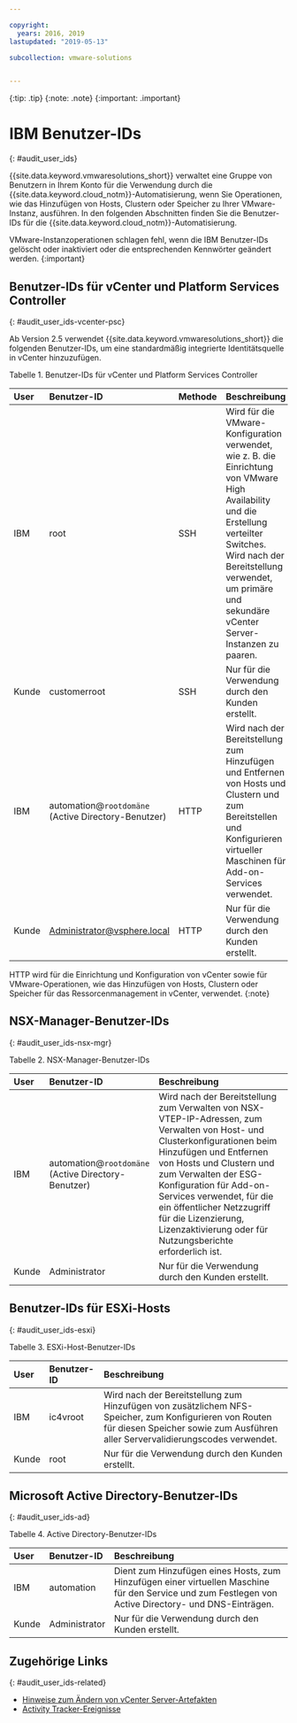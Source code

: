 ```yaml
---

copyright:
  years: 2016, 2019
lastupdated: "2019-05-13"

subcollection: vmware-solutions


---
```


{:tip: .tip}
{:note: .note}
{:important: .important}

# IBM Benutzer-IDs
{: #audit_user_ids}

{{site.data.keyword.vmwaresolutions_short}} verwaltet eine Gruppe von Benutzern in Ihrem Konto für die Verwendung durch die {{site.data.keyword.cloud_notm}}-Automatisierung, wenn Sie Operationen, wie das Hinzufügen von Hosts, Clustern oder Speicher zu Ihrer VMware-Instanz, ausführen. In den folgenden Abschnitten finden Sie die Benutzer-IDs für die {{site.data.keyword.cloud_notm}}-Automatisierung.

VMware-Instanzoperationen schlagen fehl, wenn die IBM Benutzer-IDs gelöscht oder inaktiviert oder die entsprechenden Kennwörter geändert werden.
{:important}

## Benutzer-IDs für vCenter und Platform Services Controller
{: #audit_user_ids-vcenter-psc}

Ab Version 2.5 verwendet {{site.data.keyword.vmwaresolutions_short}} die folgenden Benutzer-IDs, um eine standardmäßig integrierte Identitätsquelle in vCenter hinzuzufügen.

Tabelle 1. Benutzer-IDs für vCenter und Platform Services Controller

| User     | Benutzer-ID      | Methode | Beschreibung |
|:---------|:-------------|:-------|:------------|
| IBM      | root         | SSH    | Wird für die VMware-Konfiguration verwendet, wie z. B. die Einrichtung von VMware High Availability und die Erstellung verteilter Switches. Wird nach der Bereitstellung verwendet, um primäre und sekundäre vCenter Server-Instanzen zu paaren. |
| Kunde | customerroot | SSH    | Nur für die Verwendung durch den Kunden erstellt. |
| IBM      | automation@``rootdomäne``<br/>(Active Directory-Benutzer) | HTTP | Wird nach der Bereitstellung zum Hinzufügen und Entfernen von Hosts und Clustern und zum Bereitstellen und Konfigurieren virtueller Maschinen für Add-on-Services verwendet. |
| Kunde | Administrator@vsphere.local | HTTP | Nur für die Verwendung durch den Kunden erstellt. |

HTTP wird für die Einrichtung und Konfiguration von vCenter sowie für VMware-Operationen, wie das Hinzufügen von Hosts, Clustern oder Speicher für das Ressorcenmanagement in vCenter, verwendet.
{:note}

## NSX-Manager-Benutzer-IDs
{: #audit_user_ids-nsx-mgr}

Tabelle 2. NSX-Manager-Benutzer-IDs

| User     | Benutzer-ID      | Beschreibung |
|:---------|:-------------|:------------|
| IBM      | automation@``rootdomäne``<br/>(Active Directory-Benutzer) | Wird nach der Bereitstellung zum Verwalten von NSX-VTEP-IP-Adressen, zum Verwalten von Host- und Clusterkonfigurationen beim Hinzufügen und Entfernen von Hosts und Clustern und zum Verwalten der ESG-Konfiguration für Add-on-Services verwendet, für die ein öffentlicher Netzzugriff für die Lizenzierung, Lizenzaktivierung oder für Nutzungsberichte erforderlich ist. |
| Kunde | Administrator        | Nur für die Verwendung durch den Kunden erstellt. |

## Benutzer-IDs für ESXi-Hosts
{: #audit_user_ids-esxi}

Tabelle 3. ESXi-Host-Benutzer-IDs

| User     | Benutzer-ID      | Beschreibung |
|:---------|:-------------|:------------|
| IBM      | ic4vroot     | Wird nach der Bereitstellung zum Hinzufügen von zusätzlichem NFS-Speicher, zum Konfigurieren von Routen für diesen Speicher sowie zum Ausführen aller Servervalidierungscodes verwendet. |
| Kunde | root         | Nur für die Verwendung durch den Kunden erstellt. |

## Microsoft Active Directory-Benutzer-IDs
{: #audit_user_ids-ad}

Tabelle 4. Active Directory-Benutzer-IDs

| User     | Benutzer-ID       | Beschreibung |
|:---------|:------------- |:------------|
| IBM      | automation    | Dient zum Hinzufügen eines Hosts, zum Hinzufügen einer virtuellen Maschine für den Service und zum Festlegen von Active Directory- und DNS-Einträgen. |
| Kunde | Administrator | Nur für die Verwendung durch den Kunden erstellt. |

## Zugehörige Links
{: #audit_user_ids-related}

* [Hinweise zum Ändern von vCenter Server-Artefakten](/docs/services/vmwaresolutions?topic=vmware-solutions-vcenter_chg_impact#vcenter_chg_impact-automation-id)
* [Activity Tracker-Ereignisse](/docs/services/vmwaresolutions?topic=vmware-solutions-at-events#at-events)
